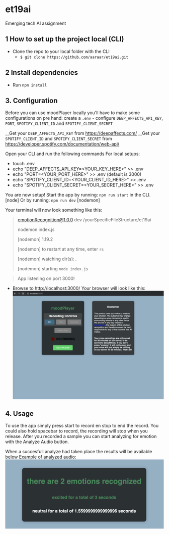 # et19ai

Emerging tech AI assignment


## 1 How to set up the project local (CLI)
- Clone the repo to your local folder with the CLI
    - `$ git clone https://github.com/aaraar/et19ai.git`

## 2 Install dependencies
- Run `npm install`

## 3. Configuration
Before you can use moodPlayer locally you'll have to make some configurations on pre hand: create a `.env` - configure `DEEP_AFFECTS_API_KEY`, `PORT`, `SPOTIFY_CLIENT_ID` and `SPOTIFY_CLIENT_SECRET`

__Get your `DEEP_AFFECTS_API_KEY` from https://deepaffects.com/
__Get your `SPOTIFY_CLIENT_ID` and `SPOTIFY_CLIENT_SECRET` from https://developer.spotify.com/documentation/web-api/

Open your CLI and run the following commands
For local setups:

- touch .env
- echo "DEEP_AFFECTS_API_KEY=<YOUR_KEY_HERE>" >> .env
- echo "PORT=<YOUR_PORT_HERE>" >> .env (default is 3000)
- echo "SPOTIFY_CLIENT_ID=<YOUR_CLIENT_ID_HERE>" >> .env
- echo "SPOTIFY_CLIENT_SECRET=<YOUR_SECRET_HERE>" >> .env

You are now setup!
Start the app by running: `npm run start` in the CLI. [node]
Or by running: `npm run dev` [nodemon]

Your terminal will now look something like this:

> emotionRecognition@1.0.0 dev /yourSpecificFileStructure/et19ai
> 
>nodemon index.js
>
>[nodemon] 1.19.2
>
>[nodemon] to restart at any time, enter `rs`
>
>[nodemon] watching dir(s): *.*
>
>[nodemon] starting `node index.js`

>App listening on port 3000!

- Browse to http://localhost:3000/
Your browser will look like this:
![Screenshot from moodPlayer](https://github.com/aaraar/et19ai/blob/develop/wiki/Screenshot%202019-09-26%20at%2014.43.02.png?=200)
## 4. Usage

To use the app simply press start to record en stop to end the record. You could also hold spacebar to record, the recording will stop when you release. After you recorded a sample you can start analyzing for emotion with the Analyze Audio button.

When a succesfull analyze had taken place the results will be available below
Example of analyzed audio:
![Screenshot from Analyzed audio fragment](https://github.com/aaraar/et19ai/blob/master/wiki/Screenshot%202019-09-26%20at%2016.58.36.png)
